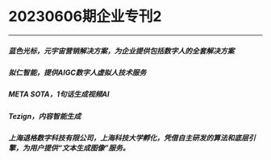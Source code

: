 # 20230606期企业专刊2

----------
##### 蓝色光标，元宇宙营销解决方案，为企业提供包括数字人的全套解决方案
##### 拟仁智能，提供AIGC数字人虚拟人技术服务
##### META SOTA，1句话生成视频AI
##### Tezign，内容智能生成
##### 上海退格数字科技有限公司，上海科技大学孵化，凭借自主研发的算法和底层引擎，为用户提供“文本生成图像”服务。
